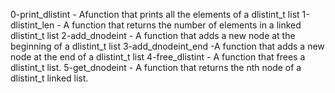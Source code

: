 0-print_dlistint - Afunction that prints all the elements of a dlistint_t list
1-dlistint_len - A function that returns the number of elements in a linked dlistint_t list
2-add_dnodeint - A function that adds a new node at the beginning of a dlistint_t list
3-add_dnodeint_end -A function that adds a new node at the end of a dlistint_t list
4-free_dlistint - A function that frees a dlistint_t list.
5-get_dnodeint - A function that returns the nth node of a dlistint_t linked list.
